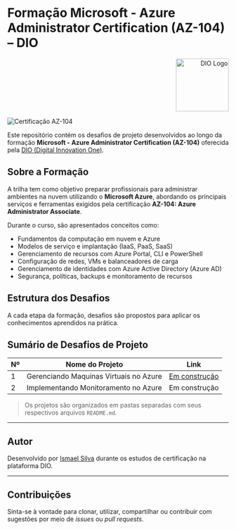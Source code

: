 # Formação Microsoft - Azure Administrator Certification (AZ-104) – DIO
<p align="right">
  <img src="https://hermes.dio.me/assets/diome/logo.svg" alt="DIO Logo" width="120"/>
</p>

![Certificação AZ-104](https://img.shields.io/badge/Microsoft-AZ--104-blue?style=flat&logo=microsoft)

Este repositório contém os desafios de projeto desenvolvidos ao longo da formação **Microsoft - Azure Administrator Certification (AZ-104)** oferecida pela [DIO (Digital Innovation One)](https://www.dio.me/).

## Sobre a Formação

A trilha tem como objetivo preparar profissionais para administrar ambientes na nuvem utilizando o **Microsoft Azure**, abordando os principais serviços e ferramentas exigidos pela certificação **AZ-104: Azure Administrator Associate**.

Durante o curso, são apresentados conceitos como:

- Fundamentos da computação em nuvem e Azure
- Modelos de serviço e implantação (IaaS, PaaS, SaaS)
- Gerenciamento de recursos com Azure Portal, CLI e PowerShell
- Configuração de redes, VMs e balanceadores de carga
- Gerenciamento de identidades com Azure Active Directory (Azure AD)
- Segurança, políticas, backups e monitoramento de recursos

## Estrutura dos Desafios

A cada etapa da formação, desafios são propostos para aplicar os conhecimentos aprendidos na prática.

## Sumário de Desafios de Projeto

| Nº | Nome do Projeto | Link |
|----|------------------|------|
| 1  | Gerenciando Maquinas Virtuais no Azure | [Em construção](https://github.com/suporteism/azure-az104-DIO/blob/main/desafios/gerenciando-vms/README.md) |
| 2  | Implementando Monitoramento no Azure | Em construção |

> Os projetos são organizados em pastas separadas com seus respectivos arquivos `README.md`.

---

## Autor

Desenvolvido por [Ismael Silva](https://github.com/suporteism) durante os estudos de certificação na plataforma DIO.

---

## Contribuições

Sinta-se à vontade para clonar, utilizar, compartilhar ou contribuir com sugestões por meio de *issues* ou *pull requests*.
